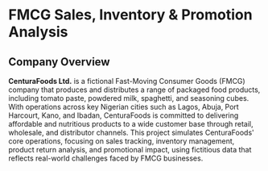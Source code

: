 # FMCG Sales, Inventory & Promotion Analysis

## Company Overview

**CenturaFoods Ltd.** is a fictional Fast-Moving Consumer Goods (FMCG) company that produces and distributes a range of packaged food products, including tomato paste, powdered milk, spaghetti, and seasoning cubes. With operations across key Nigerian cities such as Lagos, Abuja, Port Harcourt, Kano, and Ibadan, CenturaFoods is committed to delivering affordable and nutritious products to a wide customer base through retail, wholesale, and distributor channels.
This project simulates CenturaFoods' core operations, focusing on sales tracking, inventory management, product return analysis, and promotional impact, using fictitious data that reflects real-world challenges faced by FMCG businesses.
